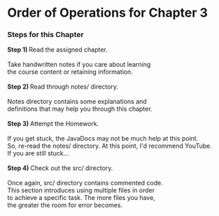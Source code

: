 
# Order of Operations for Chapter 3 <br>

<h3>Steps for this Chapter</h3>
<p><b>Step 1) </b>Read the assigned chapter. <br>
<br>
Take handwritten notes if you care about learning <br>
the course content or retaining information. <br>
<br>
<b>Step 2) </b>Read through notes/ directory. <br>
<br>
Notes directory contains some explanations and <br>
definitions that may help you through this chapter. <br>
<br>
<b>Step 3) </b>Attempt the Homework. <br>
<br>
If you get stuck, the JavaDocs may not be much help at this point. <br> 
So, re-read the notes/ directory. At this point, I'd recommend YouTube.<br>
If you are still stuck...<br>
<br>
<b>Step 4) </b>Check out the src/ directory. <br>
<br>
Once again, src/ directory contains commented code.<br>
This section introduces using multiple files in order <br>
to achieve a specific task. The more files you have, <br>
the greater the room for error becomes. <br>
